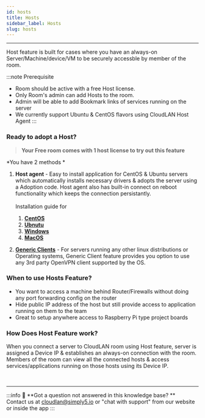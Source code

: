 ```yaml
---
id: hosts
title: Hosts
sidebar_label: Hosts
slug: hosts
---
```


---

Host feature is built for cases where you have an always-on Server/Machine/device/VM to be securely accessble by member of the room.<br /> 


:::note Prerequisite
- Room should be active with a free Host license.
- Only Room's admin can add Hosts to the room.
- Admin will be able to add Bookmark links of services running on the server 
- We currently support Ubuntu & CentOS flavors using CloudLAN Host Agent
:::

### **Ready to adopt a Host?**

 > **Your Free room comes with 1 host license to try out this feature**

*You have 2 methods *

1. **Host agent** - Easy to install application for CentOS & Ubuntu servers which automatically installs necessary drivers & adopts the server using a Adoption code. Host agent also has built-in connect on reboot functionality which keeps the connection persistantly. <br /><br />
Installation guide for 
   1.  [**CentOS**](../installation_guide/cloudlan_hosts/hosts_agent_centos.md)
   2.  [**Ubnutu**](../installation_guide/cloudlan_hosts/hosts_agent_ubuntu.md)
   3.  [**Windows**](../installation_guide/cloudlan_hosts/host_agent_windows.md)
   4.  [**MacOS**](../installation_guide/cloudlan_hosts/host_agent_macos.md)

1. [**Generic Clients**](../installation_guide/cloudlan_hosts/generic_clients.md) - For servers running any other linux distributions or Operating systems, Generic Client feature provides you option to use any 3rd party OpenVPN client supported by the OS. 

### When to use Hosts Feature?

- You want to access a machine behind Router/Firewalls without doing any port forwarding config on the router
- Hide public IP address of the host but still provide access to application running on them to the team
- Great to setup anywhere access to Raspberry Pi type project boards

### How Does Host Feature work?
When you connect a server to CloudLAN room using Host feature, server is assigned a Device IP & establishes an always-on connection with the room. Members of the room can view all the connected hosts & access services/applications running on those hosts using its Device IP. 

   
<br />

---

:::info
:information_desk_person: **Got a question not answered in this knowledge base? ** <br />
Contact us at [cloudlan@simply5.io](mailto:cloudlan@simply5.io) or "chat with support" from our website or inside the app
:::